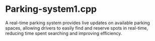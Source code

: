 # Parking-system1.cpp
A real-time parking system provides live updates on available parking spaces, allowing drivers to easily find and reserve spots in real-time, reducing time spent searching and improving efficiency.
